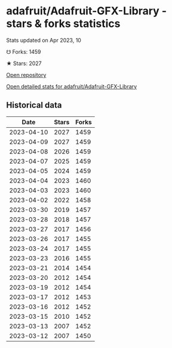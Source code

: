 # adafruit/Adafruit-GFX-Library - stars & forks statistics

Stats updated on Apr 2023, 10

☋ Forks: 1459

★ Stars: 2027

[Open repository](https://github.com/adafruit/Adafruit-GFX-Library)

[Open detailed stats for adafruit/Adafruit-GFX-Library](https://reviewgithub.com/rep/adafruit/Adafruit-GFX-Library)

## Historical data
| Date | Stars | Forks |
|------|-------|-------|
| 2023-04-10 | 2027 | 1459 | 
| 2023-04-09 | 2027 | 1459 | 
| 2023-04-08 | 2026 | 1459 | 
| 2023-04-07 | 2025 | 1459 | 
| 2023-04-05 | 2024 | 1459 | 
| 2023-04-04 | 2023 | 1460 | 
| 2023-04-03 | 2023 | 1460 | 
| 2023-04-02 | 2022 | 1458 | 
| 2023-03-30 | 2019 | 1457 | 
| 2023-03-28 | 2018 | 1457 | 
| 2023-03-27 | 2017 | 1456 | 
| 2023-03-26 | 2017 | 1455 | 
| 2023-03-24 | 2017 | 1455 | 
| 2023-03-23 | 2016 | 1455 | 
| 2023-03-21 | 2014 | 1454 | 
| 2023-03-20 | 2012 | 1454 | 
| 2023-03-19 | 2012 | 1454 | 
| 2023-03-17 | 2012 | 1453 | 
| 2023-03-16 | 2012 | 1452 | 
| 2023-03-15 | 2010 | 1452 | 
| 2023-03-13 | 2007 | 1452 | 
| 2023-03-12 | 2007 | 1450 | 

